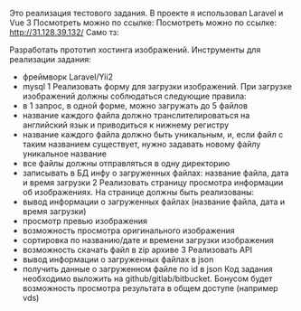 Это реализация тестового задания. В проекте я использовал Laravel и Vue 3
Посмотреть можно по ссылке: Посмотреть можно по ссылке: http://31.128.39.132/
Само тз:

Разработать прототип хостинга изображений.
Инструменты для реализации задания:
- фреймворк Laravel/Yii2
- mysql
1 Реализовать форму для загрузки изображений.
При загрузке изображений должны соблюдаться следующие правила:
- в 1 запрос, в одной форме, можно загружать до 5 файлов
- название каждого файла должно транслителироваться на английский язык и приводиться к
нижнему регистру
- название каждого файла должно быть уникальным, и, если файл с таким названием существует,
нужно задавать новому файлу уникальное название
- все файлы должны отправляться в одну директорию
- записывать в БД инфу о загруженных файлах: название файла, дата и время загрузки
2 Реализовать страницу просмотра информации об изображениях.
На странице должны быть реализованы:
- вывод информации о загруженных файлах (название файла, дата и время загрузки)
- просмотр превью изображения
- возможность просмотра оригинального изображения
- сортировка по названию/дате и времени загрузки изображения
- возможность скачать файл в zip архиве
3 Реализовать API
- вывод информации о загруженных файлах в json
- получить данные о загруженном файле по id в json
Код задания необходимо выложить на github/gitlab/bitbucket.
Бонусом будет возможность просмотра результата в общем доступе (например vds)
